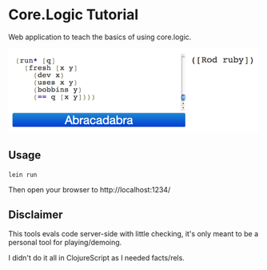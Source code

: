 
# Core.Logic Tutorial

Web application to teach the basics of using core.logic.

![Image of web interface](screenshot.png "Web interface")

## Usage

```
lein run
```

Then open your browser to http://localhost:1234/

## Disclaimer

This tools evals code server-side with little checking, it's
only meant to be a personal tool for playing/demoing.

I didn't do it all in ClojureScript as I needed facts/rels.

